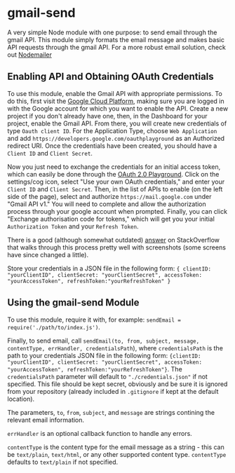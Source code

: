 # gmail-send

A very simple Node module with one purpose: to send email through the gmail API. This module simply formats the email message and makes basic API requests through the gmail API. For a more robust email solution, check out [Nodemailer](https://nodemailer.com/)

## Enabling API and Obtaining OAuth Credentials

To use this module, enable the Gmail API with appropriate permissions. To do this, first visit the [Google Cloud Platform](https://console.developers.google.com), making sure you are logged in with the Google account for which you want to enable the API. Create a new project if you don't already have one, then, in the Dashboard for your project, enable the Gmail API. From there, you will create new credentials of type `Oauth client ID`. For the Application Type, choose `Web Application` and add `https://developers.google.com/oauthplayground` as an Authorized redirect URI. Once the credentials have been created, you should have a `Client ID` and `Client Secret`.

Now you just need to exchange the credentials for an initial access token, which can easily be done through the [OAuth 2.0 Playground](https://developers.google.com/oauthplayground). Click on the settings/cog icon, select "Use your own OAuth credentials," and enter your `Client ID` and `Client Secret`. Then, in the list of APIs to enable (on the left side of the page), select and authorize `https://mail.google.com` under "Gmail API v1." You will need to complete and allow the authorization process through your google account when prompted. Finally, you can click "Exchange authorisation code for tokens," which will get you your initial `Authorization Token` and your `Refresh Token`.

There is a good (although somewhat outdated) [answer](https://stackoverflow.com/a/51933602) on StackOverflow that walks through this process pretty well with screenshots (some screens have since changed a little).

Store your credentials in a JSON file in the following form:
`{
    clientID: "yourClientID",
    clientSecret: "yourClientSecret",
    accessToken: "yourAccessToken",
    refreshToken:"yourRefreshToken"
}`

## Using the gmail-send Module

To use this module, require it with, for example: `sendEmail = require('./path/to/index.js')`.

Finally, to send email, call `sendEmail(to, from, subject, message, contentType, errHandler, credentialsPath`), where `credentialsPath` is the path to your credentials JSON file in the following form: `{clientID: "yourClientID", clientSecret: "yourClientSecret", accessToken: "yourAccessToken", refreshToken:"yourRefreshToken"}`. The `credentialsPath` parameter will default to `"./credentials.json"` if not specified. This file should be kept secret, obviously and be sure it is ignored from your repository (already included in `.gitignore` if kept at the default location).

The parameters, `to`, `from`, `subject`, and `message` are strings contining the relevant email information.

`errHandler` is an optional callback function to handle any errors.

`contentType` is the content type for the email message as a string - this can be `text/plain`, `text/html`, or any other supported content type. `contentType` defaults to `text/plain` if not specified.
